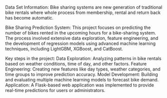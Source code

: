 Data Set Information:
Bike sharing systems are new generation of traditional bike rentals where whole process from membership,
rental and return back has become automatic.


Bike Sharing Prediction System:
This project focuses on predicting the number of bikes rented in the upcoming hours for a bike-sharing system. The process involved extensive data exploration, feature engineering, and the development of regression models using advanced machine learning techniques, including LightGBM, XGBoost, and CatBoost.

Key steps in the project:
Data Exploration: Analyzing patterns in bike rentals based on weather conditions, time of day, and other factors.
Feature Engineering: Creating new features like day types, weather categories, and time groups to improve prediction accuracy.
Model Development: Building and evaluating multiple machine learning models to forecast bike demand.
Application: A Flask-based web application was implemented to provide real-time predictions for users or administrators.
